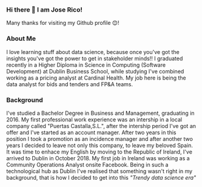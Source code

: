 ### Hi there 👋 I am Jose Rico!
Many thanks for visiting my Github profile 😊!

### About Me
I love learning stuff about data science, because once you've got the insights you've got the power to get in stakeholder minds!! I graduated recently in a Higher Diploma in Science in Computing (Software Development) at Dublin Business School, while studying I've combined working as a pricing analyst at Cardinal Health. My job here is being the data analyst for bids and tenders and FP&A teams.

### Background

I've studied a Bachelor Degree in Business and Management, graduating in 2016. My first professional work experience was an intership in a local company called "Puertas Castalla,S.L.", after the intership period I've got an offer and I've started as an account manager. After two years in this position I took a promotion as an incidence manager and after another two years I decided to leave not only this company, to leave my beloved Spain. It was time to enhace my English by moving to the Republic of Ireland, I've arrived to Dublin in October 2018. My first job in Ireland was working as a Community Operations Analyst onsite Facebook.
Being in such a technological hub as Dublin I've realised that something wasn't right in my background, that is how I decided to get into this *"Trendy data science era"*

<!--
**josericodata/josericodata** is a ✨ _special_ ✨ repository because its `README.md` (this file) appears on your GitHub profile.

Here are some ideas to get you started:

- 🔭 I’m currently working on ...
- 🌱 I’m currently learning ...
- 👯 I’m looking to collaborate on ...
- 🤔 I’m looking for help with ...
- 💬 Ask me about ...
- 📫 How to reach me: ...
- 😄 Pronouns: ...
- ⚡ Fun fact: ...
-->
